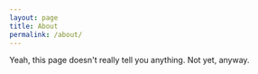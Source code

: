 ```yaml
---
layout: page
title: About
permalink: /about/
---
```


Yeah, this page doesn't really tell you anything.  Not yet, anyway.

